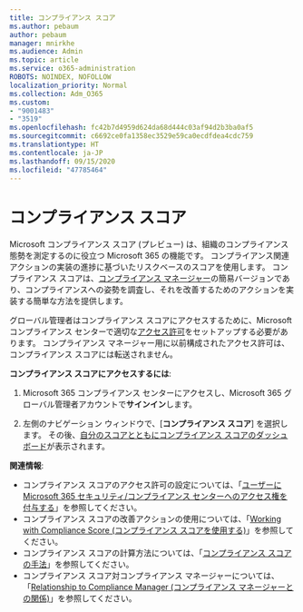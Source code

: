 ```yaml
---
title: コンプライアンス スコア
ms.author: pebaum
author: pebaum
manager: mnirkhe
ms.audience: Admin
ms.topic: article
ms.service: o365-administration
ROBOTS: NOINDEX, NOFOLLOW
localization_priority: Normal
ms.collection: Adm_O365
ms.custom:
- "9001483"
- "3519"
ms.openlocfilehash: fc42b7d4959d624da68d444c03af94d2b3ba0af5
ms.sourcegitcommit: c6692ce0fa1358ec3529e59ca0ecdfdea4cdc759
ms.translationtype: HT
ms.contentlocale: ja-JP
ms.lasthandoff: 09/15/2020
ms.locfileid: "47785464"
---
```

# <a name="compliance-score"></a>コンプライアンス スコア

Microsoft コンプライアンス スコア (プレビュー) は、組織のコンプライアンス態勢を測定するのに役立つ Microsoft 365 の機能です。 コンプライアンス関連アクションの実装の進捗に基づいたリスクベースのスコアを使用します。   コンプライアンス スコアは、[コンプライアンス マネージャー](https://docs.microsoft.com/microsoft-365/compliance/compliance-manager-overview)の簡易バージョンであり、コンプライアンスへの姿勢を調査し、それを改善するためのアクションを実装する簡単な方法を提供します。 

グローバル管理者はコンプライアンス スコアにアクセスするために、Microsoft コンプライアンス センターで適切な[アクセス許可](https://docs.microsoft.com/microsoft-365/security/office-365-security/permissions-in-the-security-and-compliance-center)をセットアップする必要があります。  コンプライアンス マネージャー用に以前構成されたアクセス許可は、コンプライアンス スコアには転送されません。

**コンプライアンス スコアにアクセスするには**:

1. Microsoft 365 コンプライアンス センターにアクセスし、Microsoft 365 グローバル管理者アカウントで**サインイン**します。

2. 左側のナビゲーション ウィンドウで、[**コンプライアンス スコア**] を選択します。 その後、[自分のスコアとともにコンプライアンス スコアのダッシュボード](https://docs.microsoft.com/microsoft-365/compliance/compliance-score-setup#understand-the-compliance-score-dashboard)が表示されます。
 

**関連情報**:

- コンプライアンス スコアのアクセス許可の設定については、「[ユーザーに Microsoft 365 セキュリティ/コンプライアンス センターへのアクセス権を付与する](https://docs.microsoft.com/microsoft-365/security/office-365-security/grant-access-to-the-security-and-compliance-center)」を参照してください。
- コンプライアンス スコアの改善アクションの使用については、「[Working with Compliance Score (コンプライアンス スコアを使用する)](https://docs.microsoft.com/microsoft-365/compliance/working-with-compliance-score)」を参照してください。
- コンプライアンス スコアの計算方法については、「[コンプライアンス スコアの手法](https://docs.microsoft.com/microsoft-365/compliance/compliance-score-methodology)」を参照してください。
- コンプライアンス スコア対コンプライアンス マネージャーについては、「[Relationship to Compliance Manager (コンプライアンス マネージャーとの関係)](https://docs.microsoft.com/microsoft-365/compliance/compliance-score#relationship-to-compliance-manager)」を参照してください。

